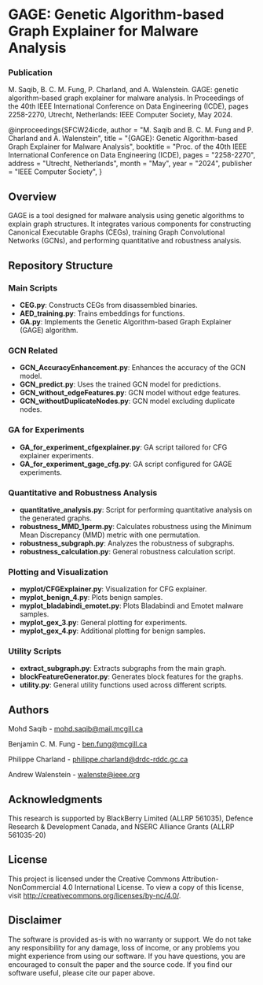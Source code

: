 # GAGE: Genetic Algorithm-based Graph Explainer for Malware Analysis

### Publication

M. Saqib, B. C. M. Fung, P. Charland, and A. Walenstein. GAGE: genetic algorithm-based graph explainer for malware analysis. In Proceedings of the 40th IEEE International Conference on Data Engineering (ICDE), pages 2258-2270, Utrecht, Netherlands: IEEE Computer Society, May 2024.

@inproceedings{SFCW24icde,
author = "M. Saqib and B. C. M. Fung and P. Charland and A. Walenstein",
title = "{GAGE}: Genetic Algorithm-based Graph Explainer for Malware Analysis",
        booktitle = "Proc. of the 40th IEEE International Conference on Data Engineering (ICDE),
        pages = "2258-2270",
        address = "Utrecht, Netherlands",
        month = "May",
        year = "2024",
        publisher = "IEEE Computer Society",
}

## Overview

GAGE is a tool designed for malware analysis using genetic algorithms to explain graph structures. It integrates various components for constructing Canonical Executable Graphs (CEGs), training Graph Convolutional Networks (GCNs), and performing quantitative and robustness analysis.

## Repository Structure

### Main Scripts
- **CEG.py**: Constructs CEGs from disassembled binaries.
- **AED_training.py**: Trains embeddings for functions.
- **GA.py**: Implements the Genetic Algorithm-based Graph Explainer (GAGE) algorithm.

### GCN Related
- **GCN_AccuracyEnhancement.py**: Enhances the accuracy of the GCN model.
- **GCN_predict.py**: Uses the trained GCN model for predictions.
- **GCN_without_edgeFeatures.py**: GCN model without edge features.
- **GCN_withoutDuplicateNodes.py**: GCN model excluding duplicate nodes.

### GA for Experiments
- **GA_for_experiment_cfgexplainer.py**: GA script tailored for CFG explainer experiments.
- **GA_for_experiment_gage_cfg.py**: GA script configured for GAGE experiments.

### Quantitative and Robustness Analysis
- **quantitative_analysis.py**: Script for performing quantitative analysis on the generated graphs.
- **robustness_MMD_1perm.py**: Calculates robustness using the Minimum Mean Discrepancy (MMD) metric with one permutation.
- **robustness_subgraph.py**: Analyzes the robustness of subgraphs.
- **robustness_calculation.py**: General robustness calculation script.

### Plotting and Visualization
- **myplot/CFGExplainer.py**: Visualization for CFG explainer.
- **myplot_benign_4.py**: Plots benign samples.
- **myplot_bladabindi_emotet.py**: Plots Bladabindi and Emotet malware samples.
- **myplot_gex_3.py**: General plotting for experiments.
- **myplot_gex_4.py**: Additional plotting for benign samples.

### Utility Scripts
- **extract_subgraph.py**: Extracts subgraphs from the main graph.
- **blockFeatureGenerator.py**: Generates block features for the graphs.
- **utility.py**: General utility functions used across different scripts.

## Authors
Mohd Saqib - mohd.saqib@mail.mcgill.ca

Benjamin C. M. Fung - ben.fung@mcgill.ca

Philippe Charland - philippe.charland@drdc-rddc.gc.ca

Andrew Walenstein - walenste@ieee.org

## Acknowledgments
This research is supported by BlackBerry Limited (ALLRP 561035), Defence Research & Development Canada, and NSERC Alliance Grants (ALLRP 561035-20)

## License
This project is licensed under the Creative Commons Attribution-NonCommercial 4.0 International License. To view a copy of this license, visit http://creativecommons.org/licenses/by-nc/4.0/.

## Disclaimer
The software is provided as-is with no warranty or support. We do not take any responsibility for any damage, loss of income, or any problems you might experience from using our software. If you have questions, you are encouraged to consult the paper and the source code. If you find our software useful, please cite our paper above.

   
